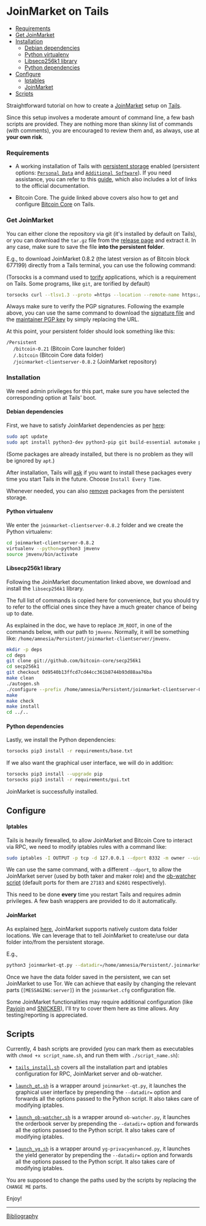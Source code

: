 # JoinMarket on Tails

* [Requirements](#Requirements)
* [Get JoinMarket](#Get-JoinMarket)
* [Installation](#Installation)
    * [Debian dependencies](#Debian-dependencies)
    * [Python virtualenv](#Python-virtualenv)
    * [Libsecp256k1 library](#Libsecp256k1-library)
    * [Python dependencies](#Python-dependencies)
* [Configure](#Configure)
    * [Iptables](#Iptables)
    * [JoinMarket](#JoinMarket)
* [Scripts](#Scripts)

Straightforward tutorial on how to create a [JoinMarket](https://github.com/JoinMarket-Org/joinmarket-clientserver) setup on [Tails](https://tails.boum.org).

Since this setup involves a moderate amount of command line, a few bash scripts are provided.
They are nothing more than skinny list of commands (with comments), you are encouraged to review them and, as always, use at **your own risk**.

### Requirements

* A working installation of Tails with [persistent storage](https://tails.boum.org/doc/first_steps/persistence/index.en.html) enabled (persistent options: [`Personal Data`](https://tails.boum.org/doc/first_steps/persistence/configure/index.en.html#index1h2) and [`Additional Software`](https://tails.boum.org/doc/first_steps/persistence/configure/index.en.html#index5h2)).
  If you need assistance, you can refer to this [guide](https://github.com/PulpCattel/tails-bitcoincore-wasabi), which also includes a lot of links to the official documentation.
  
* Bitcoin Core.
The guide linked above covers also how to get and configure [Bitcoin Core](https://bitcoincore.org) on Tails.
  
### Get JoinMarket

You can either clone the repository via git (it's installed by default on Tails), or you can download the `tar.gz` file from the [release page](https://github.com/JoinMarket-Org/joinmarket-clientserver/releases) and extract it.
In any case, make sure to save the file **into the persistent folder**.

E.g., to download JoinMarket 0.8.2 (the latest version as of Bitcoin block 677199) directly from a Tails terminal, you can use the following command: 

(Torsocks is a command used to [torify](https://gitlab.torproject.org/legacy/trac/-/wikis/doc/TorifyHOWTO) applications, which is a requirement on Tails. Some programs, like `git`, are torified by default)

```bash
torsocks curl --tlsv1.3 --proto =https --location --remote-name https://github.com/JoinMarket-Org/joinmarket-clientserver/archive/refs/tags/v0.8.2.tar.gz  
```

Always make sure to verify the PGP signatures. Following the example above, you can use the same command to download the [signature file](https://github.com/JoinMarket-Org/joinmarket-clientserver/releases/download/v0.8.2/joinmarket-clientserver-0.8.2.tar.gz.asc) and the [maintainer PGP key](https://raw.githubusercontent.com/JoinMarket-Org/joinmarket-clientserver/master/pubkeys/AdamGibson.asc) by simply replacing the URL.

At this point, your persistent folder should look something like this:

`/Persistent`  
&emsp; `/bitcoin-0.21` (Bitcoin Core launcher folder)  
&emsp; `/.bitcoin`  (Bitcoin Core data folder)  
&emsp; `/joinmarket-clientserver-0.8.2` (JoinMarket repository)

### Installation

We need admin privileges for this part, make sure you have selected the corresponding option at Tails' boot.

#### Debian dependencies

First, we have to satisfy JoinMarket dependencies as per [here](https://github.com/JoinMarket-Org/joinmarket-clientserver/blob/master/docs/INSTALL.md#installation-on-linux
):


```bash
sudo apt update
sudo apt install python3-dev python3-pip git build-essential automake pkg-config libtool libffi-dev libssl-dev libgmp-dev libsodium-dev virtualenv
```

(Some packages are already installed, but there is no problem as they will be ignored by `apt`.)

After installation, Tails will [ask](https://tails.boum.org/doc/first_steps/additional_software/index.en.html#index4h2) if you want to install these packages every time you start Tails in the future.
Choose `Install Every Time`.

Whenever needed, you can also [remove](https://tails.boum.org/doc/first_steps/additional_software/index.en.html#index5h1) packages from the persistent storage.

#### Python virtualenv

We enter the `joinmarket-clientserver-0.8.2` folder and we create the Python virtualenv:

```bash
cd joinmarket-clientserver-0.8.2
virtualenv --python=python3 jmvenv
source jmvenv/bin/activate
```

#### Libsecp256k1 library

Following the JoinMarket documentation linked above, we download and install the `libsecp256k1` library.

The full list of commands is copied here for convenience, but you should try to refer to the official ones since they have a much greater chance of being up to date.

As explained in the doc, we have to replace `JM_ROOT`, in one of the commands below, with our path to `jmvenv`.
Normally, it will be something like: `/home/amnesia/Persistent/joinmarket-clientserver/jmvenv`.

```bash
mkdir -p deps
cd deps
git clone git://github.com/bitcoin-core/secp256k1
cd secp256k1
git checkout 0d9540b13ffcd7cd44cc361b8744b93d88aa76ba
make clean
./autogen.sh
./configure --prefix /home/amnesia/Persistent/joinmarket-clientserver-0.8.2/jmvenv --enable-module-recovery --disable-jni --enable-experimental --enable-module-ecdh --enable-benchmark=no
make
make check
make install
cd ../..
```

#### Python dependencies

Lastly, we install the Python dependencies:

```bash
torsocks pip3 install -r requirements/base.txt
```

If we also want the graphical user interface, we will do in addition:

```bash
torsocks pip3 install --upgrade pip
torsocks pip3 install -r requirements/gui.txt
```

JoinMarket is successfully installed.

## Configure

#### Iptables

Tails is heavily firewalled, to allow JoinMarket and Bitcoin Core to interact via RPC, we need to modify iptables rules with a command like:

```bash
sudo iptables -I OUTPUT -p tcp -d 127.0.0.1 --dport 8332 -m owner --uid-owner amnesia -j ACCEPT
```

We can use the same command, with a different `--dport`, to allow the JoinMarket server (used by both taker and maker role) and the [ob-watcher script](https://github.com/JoinMarket-Org/joinmarket-clientserver/blob/master/docs/orderbook.md) (default ports for them are `27183` and `62601` respectively).

This need to be done **every** time you restart Tails and requires admin privileges.
A few bash wrappers are provided to do it automatically. 

#### JoinMarket

As explained [here](https://github.com/JoinMarket-Org/joinmarket-clientserver/blob/master/docs/USAGE.md#portability), JoinMarket supports natively custom data folder locations.
We can leverage that to tell JoinMarket to create/use our data folder into/from the persistent storage.

E.g.,

```bash
python3 joinmarket-qt.py --datadir=/home/amnesia/Persistent/.joinmarket
```

Once we have the data folder saved in the persistent, we can set JoinMarket to use Tor.
We can achieve that easily by changing the relevant parts (`[MESSAGING:server]`) in the `joinmarket.cfg` configuration file. 

Some JoinMarket functionalities may require additional configuration (like [Payjoin](https://github.com/JoinMarket-Org/joinmarket-clientserver/blob/master/docs/PAYJOIN.md) and [SNICKER](https://github.com/JoinMarket-Org/joinmarket-clientserver/blob/master/docs/SNICKER.md)), I'll try to cover them here as time allows.
Any testing/reporting  is appreciated.

## Scripts

Currently, 4 bash scripts are provided (you can mark them as executables with `chmod +x script_name.sh`, and run them with `./script_name.sh`):

* [`tails_install.sh`](/tails_install.sh) covers all the installation part and iptables configuration for RPC, JoinMarket server and ob-watcher.

*  [`launch_qt.sh`](/launch_qt.sh) is a wrapper around `joinmarket-qt.py`, it launches the graphical user interface by prepending the `--datadir=` option and forwards all the options passed to the Python script.
It also takes care of modifying iptables.

* [`launch_ob-watcher.sh`](/launch_ob-watcher.sh) is a wrapper around `ob-watcher.py`, it launches the orderbook server by prepending the `--datadir=` option and forwards all the options passed to the Python script.
It also takes care of modifying iptables.
  
* [`launch_yg.sh`](/launch_yg.sh) is a wrapper around `yg-privacyenhanced.py`, it launches the yield generator by prepending the `--datadir=` option and forwards all the options passed to the Python script. It also takes care of modifying iptables.
  
You are supposed to change the paths used by the scripts by replacing the `CHANGE ME` parts.

Enjoy!

---

[Bibliography](/bibliography.md)